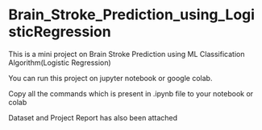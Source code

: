 # Brain_Stroke_Prediction_using_LogisticRegression
This is a mini project on Brain Stroke Prediction using ML Classification Algorithm(Logistic Regression)


You can run this project on jupyter notebook or google colab.

Copy all the commands which is present in .ipynb file to your notebook or colab

Dataset and Project Report has also been attached
